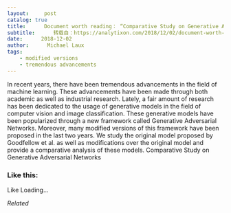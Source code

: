 ```yaml
---
layout:     post
catalog: true
title:      Document worth reading： “Comparative Study on Generative Adversarial Networks”
subtitle:      转载自：https://analytixon.com/2018/12/02/document-worth-reading-comparative-study-on-generative-adversarial-networks/
date:      2018-12-02
author:      Michael Laux
tags:
    - modified versions
    - tremendous advancements
---
```


In recent years, there have been tremendous advancements in the field of machine learning. These advancements have been made through both academic as well as industrial research. Lately, a fair amount of research has been dedicated to the usage of generative models in the field of computer vision and image classification. These generative models have been popularized through a new framework called Generative Adversarial Networks. Moreover, many modified versions of this framework have been proposed in the last two years. We study the original model proposed by Goodfellow et al. as well as modifications over the original model and provide a comparative analysis of these models. Comparative Study on Generative Adversarial Networks





### Like this:

Like Loading...


*Related*

